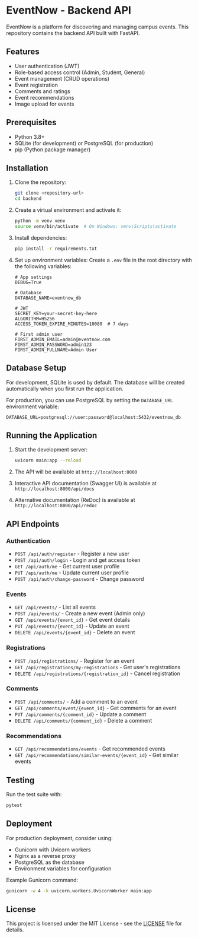 # EventNow - Backend API

EventNow is a platform for discovering and managing campus events. This repository contains the backend API built with FastAPI.

## Features

- User authentication (JWT)
- Role-based access control (Admin, Student, General)
- Event management (CRUD operations)
- Event registration
- Comments and ratings
- Event recommendations
- Image upload for events

## Prerequisites

- Python 3.8+
- SQLite (for development) or PostgreSQL (for production)
- pip (Python package manager)

## Installation

1. Clone the repository:
   ```bash
   git clone <repository-url>
   cd backend
   ```

2. Create a virtual environment and activate it:
   ```bash
   python -m venv venv
   source venv/bin/activate  # On Windows: venv\Scripts\activate
   ```

3. Install dependencies:
   ```bash
   pip install -r requirements.txt
   ```

4. Set up environment variables:
   Create a `.env` file in the root directory with the following variables:
   ```env
   # App settings
   DEBUG=True
   
   # Database
   DATABASE_NAME=eventnow_db
   
   # JWT
   SECRET_KEY=your-secret-key-here
   ALGORITHM=HS256
   ACCESS_TOKEN_EXPIRE_MINUTES=10080  # 7 days
   
   # First admin user
   FIRST_ADMIN_EMAIL=admin@eventnow.com
   FIRST_ADMIN_PASSWORD=admin123
   FIRST_ADMIN_FULLNAME=Admin User
   ```

## Database Setup

For development, SQLite is used by default. The database will be created automatically when you first run the application.

For production, you can use PostgreSQL by setting the `DATABASE_URL` environment variable:
```
DATABASE_URL=postgresql://user:password@localhost:5432/eventnow_db
```

## Running the Application

1. Start the development server:
   ```bash
   uvicorn main:app --reload
   ```

2. The API will be available at `http://localhost:8000`
3. Interactive API documentation (Swagger UI) is available at `http://localhost:8000/api/docs`
4. Alternative documentation (ReDoc) is available at `http://localhost:8000/api/redoc`

## API Endpoints

### Authentication
- `POST /api/auth/register` - Register a new user
- `POST /api/auth/login` - Login and get access token
- `GET /api/auth/me` - Get current user profile
- `PUT /api/auth/me` - Update current user profile
- `POST /api/auth/change-password` - Change password

### Events
- `GET /api/events/` - List all events
- `POST /api/events/` - Create a new event (Admin only)
- `GET /api/events/{event_id}` - Get event details
- `PUT /api/events/{event_id}` - Update an event
- `DELETE /api/events/{event_id}` - Delete an event

### Registrations
- `POST /api/registrations/` - Register for an event
- `GET /api/registrations/my-registrations` - Get user's registrations
- `DELETE /api/registrations/{registration_id}` - Cancel registration

### Comments
- `POST /api/comments/` - Add a comment to an event
- `GET /api/comments/event/{event_id}` - Get comments for an event
- `PUT /api/comments/{comment_id}` - Update a comment
- `DELETE /api/comments/{comment_id}` - Delete a comment

### Recommendations
- `GET /api/recommendations/events` - Get recommended events
- `GET /api/recommendations/similar-events/{event_id}` - Get similar events

## Testing

Run the test suite with:
```bash
pytest
```

## Deployment

For production deployment, consider using:
- Gunicorn with Uvicorn workers
- Nginx as a reverse proxy
- PostgreSQL as the database
- Environment variables for configuration

Example Gunicorn command:
```bash
gunicorn -w 4 -k uvicorn.workers.UvicornWorker main:app
```

## License

This project is licensed under the MIT License - see the [LICENSE](LICENSE) file for details.
